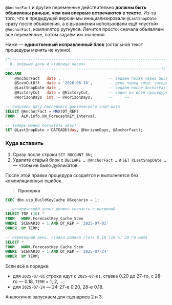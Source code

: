 `@AnchorFact` и другие переменные действительно **должны быть объявлены раньше, чем они впервые встречаются в тексте**.
Из-за того, что в предыдущей версии мы инициализировали `@LastSnapDate` сразу после объявления, а в выражении использовали ещё «пустой» `@AnchorFact`, компилятор ругнулся.
Лечится просто: сначала объявляем все переменные, потом задаём им значения.

Ниже ― **единственный исправленный блок** (остальной текст процедуры менять не нужно).

```sql
/*--------------------------------------------------------------------
  0. опорные даты и «таблица чисел»
--------------------------------------------------------------------*/
DECLARE
    @AnchorFact   date ,                     -- задаём позже через SELECT
    @ScenCutOff   date = '2026-08-16',       -- день перед след. заседанием
    @LastSnapDate date ,                     -- задаём после AnchorFact
    @HistoryCut   date = @HistoryCut,        -- виден во всей процедуре
    @HorizonDays  int  = @HorizonDays;       --     »»

-- получили дату последнего фактического снап-шота
SELECT @AnchorFact = MAX(DT_REP)
FROM   ALM.info.VW_ForecastKEY_interval;

-- теперь можно посчитать хвост
SET @LastSnapDate = DATEADD(day, @HorizonDays, @AnchorFact);
```

### Куда вставить

1. Сразу после строки
   `SET NOCOUNT ON;`
2. Удалите старый блок с `DECLARE … @AnchorFact …` и `SET @LastSnapDate …` ― чтобы не было дубликатов.

После этой правки процедура создаётся и выполняется без компиляционных ошибок.

> **Проверка**

```sql
EXEC dbo.usp_BuildKeyCache @Scenario = 1;

-- исторический день: должен совпасть с витриной
SELECT TOP (10) *
FROM   WORK.ForecastKey_Cache_Scen
WHERE  SCENARIO = 1 AND DT_REP = '2025-07-01'
ORDER  BY TERM;

-- переходный день: ставка должна стать 0.18 (18 %) 28-го июля
SELECT *
FROM   WORK.ForecastKey_Cache_Scen
WHERE  SCENARIO = 1 AND DT_REP = '2025-07-24'
ORDER  BY TERM;
```

Если всё в порядке:

* для `2025-07-01` строки идут с `2025-07-01`, ставка 0.20 до 27-го,
  с 28-го ― 0.18, `TERM` = 1, 2, …;
* для `2025-07-24` ― 24-27-е 0.20, 28-е 0.18.

Аналогично запускаем для сценариев 2 и 3.
